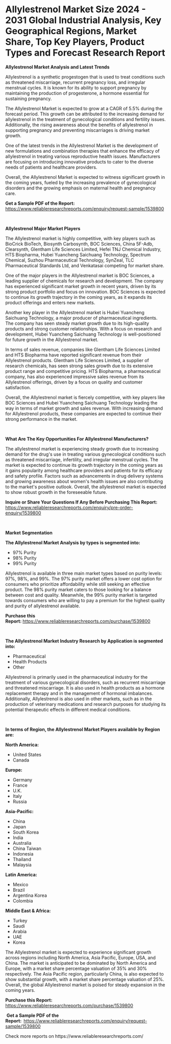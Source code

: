<p><h1>Allylestrenol Market Size 2024 - 2031 Global Industrial Analysis, Key Geographical Regions, Market Share, Top Key Players, Product Types and Forecast Research Report</h1></p><p><strong>Allylestrenol Market Analysis and Latest Trends</strong></p>
<p><p>Allylestrenol is a synthetic progestogen that is used to treat conditions such as threatened miscarriage, recurrent pregnancy loss, and irregular menstrual cycles. It is known for its ability to support pregnancy by maintaining the production of progesterone, a hormone essential for sustaining pregnancy.</p><p>The Allylestrenol Market is expected to grow at a CAGR of 5.5% during the forecast period. This growth can be attributed to the increasing demand for allylestrenol in the treatment of gynecological conditions and fertility issues. Additionally, the rising awareness about the benefits of allylestrenol in supporting pregnancy and preventing miscarriages is driving market growth.</p><p>One of the latest trends in the Allylestrenol Market is the development of new formulations and combination therapies that enhance the efficacy of allylestrenol in treating various reproductive health issues. Manufacturers are focusing on introducing innovative products to cater to the diverse needs of patients and healthcare providers.</p><p>Overall, the Allylestrenol Market is expected to witness significant growth in the coming years, fueled by the increasing prevalence of gynecological disorders and the growing emphasis on maternal health and pregnancy care.</p></p>
<p><strong>Get a Sample PDF of the Report:&nbsp;</strong> <a href="https://www.reliableresearchreports.com/enquiry/request-sample/1539800">https://www.reliableresearchreports.com/enquiry/request-sample/1539800</a></p>
<p>&nbsp;</p>
<p><strong>Allylestrenol Major Market Players</strong></p>
<p><p>The Allylestrenol market is highly competitive, with key players such as BioCrick BioTech, Biosynth Carbosynth, BOC Sciences, China 5F-Adb, Clearsynth, Glentham Life Sciences Limited, Hefei TNJ Chemical Industry, HTS Biopharma, Hubei Yuancheng Saichuang Technology, Spectrum Chemical, Suzhou Pharmaceutical Technology, SynZeal, TLC Pharmaceutical Standards Ltd, and Venkatasai competing for market share.</p><p>One of the major players in the Allylestrenol market is BOC Sciences, a leading supplier of chemicals for research and development. The company has experienced significant market growth in recent years, driven by its strong product portfolio and focus on innovation. BOC Sciences is expected to continue its growth trajectory in the coming years, as it expands its product offerings and enters new markets.</p><p>Another key player in the Allylestrenol market is Hubei Yuancheng Saichuang Technology, a major producer of pharmaceutical ingredients. The company has seen steady market growth due to its high-quality products and strong customer relationships. With a focus on research and development, Hubei Yuancheng Saichuang Technology is well-positioned for future growth in the Allylestrenol market.</p><p>In terms of sales revenue, companies like Glentham Life Sciences Limited and HTS Biopharma have reported significant revenue from their Allylestrenol products. Glentham Life Sciences Limited, a supplier of research chemicals, has seen strong sales growth due to its extensive product range and competitive pricing. HTS Biopharma, a pharmaceutical company, has also experienced impressive sales revenue from its Allylestrenol offerings, driven by a focus on quality and customer satisfaction.</p><p>Overall, the Allylestrenol market is fiercely competitive, with key players like BOC Sciences and Hubei Yuancheng Saichuang Technology leading the way in terms of market growth and sales revenue. With increasing demand for Allylestrenol products, these companies are expected to continue their strong performance in the market.</p></p>
<p>&nbsp;</p>
<p><strong>What Are The Key Opportunities For Allylestrenol Manufacturers?</strong></p>
<p><p>The allylestrenol market is experiencing steady growth due to increasing demand for the drug's use in treating various gynecological conditions such as threatened miscarriage, infertility, and irregular menstrual cycles. The market is expected to continue its growth trajectory in the coming years as it gains popularity among healthcare providers and patients for its efficacy and safety profile. Factors such as advancements in drug delivery systems and growing awareness about women's health issues are also contributing to the market's positive outlook. Overall, the allylestrenol market is expected to show robust growth in the foreseeable future.</p></p>
<p><strong>Inquire or Share Your Questions If Any Before Purchasing This Report:</strong> <a href="https://www.reliableresearchreports.com/enquiry/pre-order-enquiry/1539800">https://www.reliableresearchreports.com/enquiry/pre-order-enquiry/1539800</a></p>
<p>&nbsp;</p>
<p><strong>Market Segmentation</strong></p>
<p><strong>The Allylestrenol Market Analysis by types is segmented into:</strong></p>
<p><ul><li>97% Purity</li><li>98% Purity</li><li>99% Purity</li></ul></p>
<p><p>Allylestrenol is available in three main market types based on purity levels: 97%, 98%, and 99%. The 97% purity market offers a lower cost option for consumers who prioritize affordability while still seeking an effective product. The 98% purity market caters to those looking for a balance between cost and quality. Meanwhile, the 99% purity market is targeted towards consumers who are willing to pay a premium for the highest quality and purity of allylestrenol available.</p></p>
<p><strong>Purchase this Report:&nbsp;</strong><a href="https://www.reliableresearchreports.com/purchase/1539800">https://www.reliableresearchreports.com/purchase/1539800</a></p>
<p>&nbsp;</p>
<p><strong>The Allylestrenol Market Industry Research by Application is segmented into:</strong></p>
<p><ul><li>Pharmaceutical</li><li>Health Products</li><li>Other</li></ul></p>
<p><p>Allylestrenol is primarily used in the pharmaceutical industry for the treatment of various gynecological disorders, such as recurrent miscarriage and threatened miscarriage. It is also used in health products as a hormone replacement therapy and in the management of hormonal imbalances. Additionally, Allylestrenol is also used in other markets, such as in the production of veterinary medications and research purposes for studying its potential therapeutic effects in different medical conditions.</p></p>
<p>&nbsp;</p>
<p><strong>In terms of Region, the Allylestrenol Market Players available by Region are:</strong></p>
<p>
    <p> <strong> North America: </strong>
        <ul>
            <li>United States</li>
            <li>Canada</li>
        </ul>
        </p> 
    <p> <strong> Europe: </strong>
        <ul>
            <li>Germany</li>
            <li>France</li>
            <li>U.K.</li>
            <li>Italy</li>
            <li>Russia</li>
        </ul>
        </p> 
    <p> <strong> Asia-Pacific: </strong>
        <ul>
            <li>China</li>
            <li>Japan</li>
            <li>South Korea</li>
            <li>India</li>
            <li>Australia</li>
            <li>China Taiwan</li>
            <li>Indonesia</li>
            <li>Thailand</li>
            <li>Malaysia</li>
        </ul>
        </p> 
    <p> <strong> Latin America: </strong>
        <ul>
            <li>Mexico</li>
            <li>Brazil</li>
            <li>Argentina Korea</li>
            <li>Colombia</li>
        </ul>
        </p> 
    <p> <strong> Middle East & Africa: </strong>
        <ul>
            <li>Turkey</li>
            <li>Saudi</li>
            <li>Arabia</li>
            <li>UAE</li>
            <li>Korea</li>
        </ul>
    </p>
    </p>
<p><p>The Allylestrenol market is expected to experience significant growth across regions including North America, Asia Pacific, Europe, USA, and China. The market is anticipated to be dominated by North America and Europe, with a market share percentage valuation of 35% and 30% respectively. The Asia Pacific region, particularly China, is also expected to show substantial growth, with a market share percentage valuation of 25%. Overall, the global Allylestrenol market is poised for steady expansion in the coming years.</p></p>
<p><strong>Purchase this Report: </strong><a href="https://www.reliableresearchreports.com/purchase/1539800">https://www.reliableresearchreports.com/purchase/1539800</a></p>
<p>&nbsp;<strong>Get a Sample PDF of the Report:&nbsp;&nbsp;</strong><a href="https://www.reliableresearchreports.com/enquiry/request-sample/1539800">https://www.reliableresearchreports.com/enquiry/request-sample/1539800</a></p>
<p><strong></strong></p>
<p>Check more reports on https://www.reliableresearchreports.com/</p>